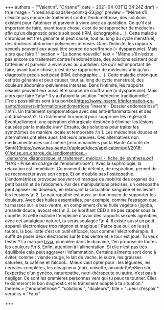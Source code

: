 +++
authors = ["Valentin", "Orianne"]
date = 2021-04-03T12:34:24Z
draft = true
image = "/media/uploads/le-point-q-23.jpg"
preview = "Même s’il n’existe pas encore de traitement contre l’endométriose, des solutions existent pour l’atténuer et parvenir à vivre avec au quotidien. Ce qu’il est important de faire, avant toute chose, c’est de se rapprocher de médecins afin qu’un diagnostic précis soit posé (IRM, échographie … ). Cette maladie chronique est très gênante et peut cause, tout au long du cycle menstruel, des douleurs abdomino-pelviennes intenses. Dans l’intimité, les rapports sexuels peuvent eux aussi être source de souffrance (= dyspareunie). Mais alors que faire ?"
section = "La bonne nouvelle"
text = "Même s’il n’existe pas encore de traitement contre l’endométriose, des solutions existent pour l’atténuer et parvenir à vivre avec au quotidien. Ce qu’il est important de faire, avant toute chose, c’est de se rapprocher de médecins afin qu’un diagnostic précis soit posé (IRM, échographie … ). Cette maladie chronique est très gênante et peut causer, tout au long du cycle menstruel, des douleurs abdomino-pelviennes intenses. Dans l’intimité, les rapports sexuels peuvent eux aussi être source de souffrance (= dyspareunie). Mais alors que faire ?\n\n* Il y a d’abord la solution “médecine traditionnelle”. [Trois possibilités sont à ta portée](https://www.inserm.fr/information-en-sante/dossiers-information/endometriose \"Inserm - Dossier endométriose\") :\n\n1. Un traitement symptomatique avec des anti-inflammatoires et des antidouleurs\n2. Un traitement hormonal pour supprimer les règles\n3. Éventuellement, une opération chirurgicale destinée à éliminer les lésions causées par la maladie.\n\n* Ensuite, des solutions pour traiter les symptômes de manière locale et temporaire :\n  1. Les médecines douces et alternatives ont elles aussi fait leurs preuves. Ces alternatives non médicamenteuses sont même [recommandées par la Haute Autorité de Santé](https://www.has-sante.fr/upload/docs/application/pdf/2018-01/prise_en_charge_de_lendiometriose_-_demarche_diagnostique_et_traitement_medical_-_fiche_de_synthese.pdf \"HAS - Prise en charge de l'endométriose\"). Avec la sophrologie, la relaxation est immédiate. Ce moment de détente, de respiration, permet de se reconnecter avec son corps. Et on n’oublie pas l'ostéopathie. L'endométriose provoque souvent un manque de mobilité des organes du petit bassin et de l’abdomen. Par des manipulations précises, un ostéopathe peut apaiser les douleurs, en relançant la circulation sanguine et en levant les tensions.\n  2. La naturopathie est aussi un bon moyen de supporter les douleurs. Avec des huiles essentielles, par exemple, comme l’estragon que tu masses sur le bas-ventre, en complément d’une huile végétale (jojoba, amande douce, avocat etc).\n  3. Le lubrifiant CBD à ne pas zapper sous la couette. Si cette maladie t'empêche d'avoir des rapports sexuels agréables, avec cet antalgique naturel, tu seras soulagée !\n  4. Il existe aussi un petit appareil électronique trop mignon et magique ! Parce que oui, on le sait toutes, la bouillotte c’est un outil efficace, tout comme l'électrothérapie. Il suffit de poser deux électrodes sur le bas ventre et le tour est joué. Tu veux tester ? La marque [Livia](https://mylivia.fr/), pionnière dans le domaine, t’en propose de toutes les couleurs !\n  5. Enfin, attention à l'alimentation. Si elle n’est pas très équilibrée cela peut aggraver l’inflammation. Certains aliments sont donc à éviter, comme : viande rouge, le lait de vache, le sucre, les graisses saturées, la caféine et l’alcool... Mieux vaut opter pour : les légumes, les céréales complètes, les oléagineux (noix, noisette, amande)\n\nBien sûr, l’expertise d’un gynéco, naturopathe, nutri-thérapeute ou autre, n’est pas à négliger. Ce sont les premières personnes vers qui tu peux te tourner. Elles te donneront le bon diagnostic et le traitement adapté à ta situation."
themes = ["endométriose ", "solutions ", "douleurs"]
title = "Lueur d'espoir "
veracity = "Faux"

+++
